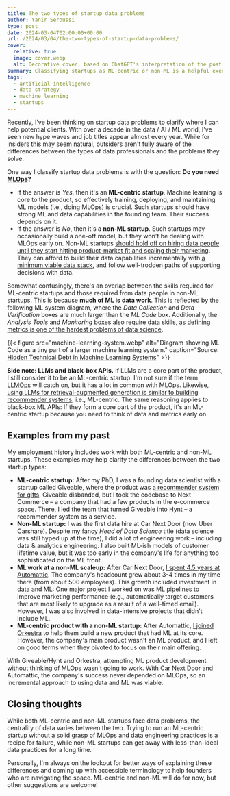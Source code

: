 ```yaml
---
title: The two types of startup data problems
author: Yanir Seroussi
type: post
date: 2024-03-04T02:00:00+00:00
url: /2024/03/04/the-two-types-of-startup-data-problems/
cover:
  relative: true
  image: cover.webp
  alt: Decorative cover, based on ChatGPT's interpretation of the post.
summary: Classifying startups as ML-centric or non-ML is a helpful exercise to uncover the data challenges they're likely to face.
tags:
  - artificial intelligence
  - data strategy
  - machine learning
  - startups
---
```

Recently, I've been thinking on startup data problems to clarify where I can help potential clients. With over a decade in the data / AI / ML world, I've seen new hype waves and job titles appear almost every year. While for insiders this may seem natural, outsiders aren't fully aware of the differences between the types of data professionals and the problems they solve.

One way I classify startup data problems is with the question: **Do you need [MLOps](https://en.wikipedia.org/wiki/MLOps)?**
* If the answer is _Yes_, then it's an **ML-centric startup**. Machine learning is core to the product, so effectively training, deploying, and maintaining ML models (i.e., doing MLOps) is crucial. Such startups should have strong ML and data capabilities in the founding team. Their success depends on it.
* If the answer is _No_, then it's a **non-ML startup**. Such startups may occasionally build a one-off model, but they won't be dealing with MLOps early on. Non-ML startups [should hold off on hiring data people until they start hitting product-market fit and scaling their marketing](https://yanirseroussi.com/2024/02/05/substance-over-titles-your-first-data-hire-may-be-a-data-scientist/). They can afford to build their data capabilities incrementally with [a minimum viable data stack](https://yanirseroussi.com/2024/02/19/building-your-startups-minimum-viable-data-stack/), and follow well-trodden paths of supporting decisions with data.

Somewhat confusingly, there's an overlap between the skills required for ML-centric startups and those required from data people in non-ML startups. This is because **much of ML is data work**. This is reflected by the following ML system diagram, where the _Data Collection_ and _Data Verification_ boxes are much larger than the _ML Code_ box. Additionally, the _Analysis Tools_ and _Monitoring_ boxes also require data skills, as [defining metrics is one of the hardest problems of data science](https://yanirseroussi.com/2015/11/23/the-hardest-parts-of-data-science/).

{{< figure src="machine-learning-system.webp" alt="Diagram showing ML Code as a tiny part of a larger machine learning system." caption="Source: [Hidden Technical Debt in Machine Learning Systems](https://proceedings.neurips.cc/paper_files/paper/2015/file/86df7dcfd896fcaf2674f757a2463eba-Paper.pdf)" >}}

**Side note: LLMs and black-box APIs.** If LLMs are a core part of the product, I still consider it to be an ML-centric startup. I'm not sure if the term [LLMOps](https://www.databricks.com/glossary/llmops) will catch on, but it has a lot in common with MLOps. Likewise, [using LLMs for retrieval-augmented generation is similar to building recommender systems](https://jxnl.github.io/blog/writing/2024/01/07/inverted-thinking-rag/), i.e., ML-centric. The same reasoning applies to black-box ML APIs: If they form a core part of the product, it's an ML-centric startup because you need to think of data and metrics early on.

## Examples from my past

My employment history includes work with both ML-centric and non-ML startups. These examples may help clarify the differences between the two startup types:

* **ML-centric startup:** After my PhD, I was a founding data scientist with a startup called Giveable, where the product was [a recommender system for gifts](https://yanirseroussi.com/2015/10/02/the-wonderful-world-of-recommender-systems/). Giveable disbanded, but I took the codebase to Next Commerce &ndash; a company that had a few products in the e-commerce space. There, I led the team that turned Giveable into Hynt &ndash; a recommender system as a service.
* **Non-ML startup:** I was the first data hire at Car Next Door (now Uber Carshare). Despite my fancy _Head of Data Science_ title (data science was still hyped up at the time), I did a lot of engineering work &ndash; including data & analytics engineering. I also built ML-ish models of customer lifetime value, but it was too early in the company's life for anything too sophisticated on the ML front.
* **ML work at a non-ML scaleup:** After Car Next Door, [I spent 4.5 years at Automattic](https://yanirseroussi.com/2021/10/07/my-work-with-automattic/). The company's headcount grew about 3-4 times in my time there (from about 500 employees). This growth included investment in data and ML: One major project I worked on was ML pipelines to improve marketing performance (e.g., automatically target customers that are most likely to upgrade as a result of a well-timed email). However, I was also involved in data-intensive projects that didn't include ML.
* **ML-centric product with a non-ML startup:** After Automattic, [I joined Orkestra](https://yanirseroussi.com/2022/06/06/the-mission-matters-moving-to-climate-tech-as-a-data-scientist/) to help them build a new product that had ML at its core. However, the company's main product wasn't an ML product, and I left on good terms when they pivoted to focus on their main offering.

With Giveable/Hynt and Orkestra, attempting ML product development without thinking of MLOps wasn't going to work. With Car Next Door and Automattic, the company's success never depended on MLOps, so an incremental approach to using data and ML was viable.

## Closing thoughts

While both ML-centric and non-ML startups face data problems, the centrality of data varies between the two. Trying to run an ML-centric startup without a solid grasp of MLOps and data engineering practices is a recipe for failure, while non-ML startups can get away with less-than-ideal data practices for a long time.

Personally, I'm always on the lookout for better ways of explaining these differences and coming up with accessible terminology to help founders who are navigating the space. ML-centric and non-ML will do for now, but other suggestions are welcome!
